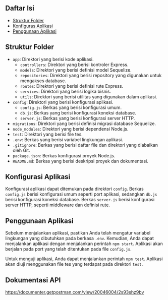 ## Daftar Isi
- [Struktur Folder](#struktur-folder)
- [Konfiguras Aplikasi](#konfigurasi-aplikasi)
- [Penggunaan Aplikasi](#penggunaan-aplikasi)



## Struktur Folder

- `app`: Direktori yang berisi kode aplikasi.
  - `controllers`: Direktori yang berisi kontroler Express.
  - `models`: Direktori yang berisi definisi model Sequelize.
  - `repositories`: Direktori yang berisi repository yang digunakan untuk mengakses database.
  - `routes`: Direktori yang berisi definisi rute Express.
  - `services`: Direktori yang berisi logika bisnis.
  - `utils`: Direktori yang berisi utilitas yang digunakan dalam aplikasi.
- `config`: Direktori yang berisi konfigurasi aplikasi.
  - `config.js`: Berkas yang berisi konfigurasi umum.
  - `db.js`: Berkas yang berisi konfigurasi koneksi database.
  - `server.js`: Berkas yang berisi konfigurasi server HTTP.
- `migrations`: Direktori yang berisi definisi migrasi database Sequelize.
- `node_modules`: Direktori yang berisi dependensi Node.js.
- `test`: Direktori yang berisi file tes.
- `.env`: Berkas yang berisi variabel lingkungan aplikasi.
- `.gitignore`: Berkas yang berisi daftar file dan direktori yang diabaikan oleh Git.
- `package.json`: Berkas konfigurasi proyek Node.js.
- `README.md`: Berkas yang berisi deskripsi proyek dan dokumentasi.

## Konfigurasi Aplikasi

Konfigurasi aplikasi dapat ditemukan pada direktori `config`. Berkas `config.js` berisi konfigurasi umum seperti port aplikasi, sedangkan `db.js` berisi konfigurasi koneksi database. Berkas `server.js` berisi konfigurasi server HTTP, seperti middleware dan definisi rute.

## Penggunaan Aplikasi

Sebelum menjalankan aplikasi, pastikan Anda telah mengatur variabel lingkungan yang dibutuhkan pada berkasa `.env`. Kemudian, Anda dapat menjalankan aplikasi dengan menjalankan perintah `npm start`. Aplikasi akan berjalan pada port yang telah ditentukan pada file `config.js`.

Untuk menguji aplikasi, Anda dapat menjalankan perintah `npm test`. Aplikasi akan diuji menggunakan file tes yang terdapat pada direktori `test`.

## Dokumentasi API
https://documenter.getpostman.com/view/20046004/2s93shz9bv
